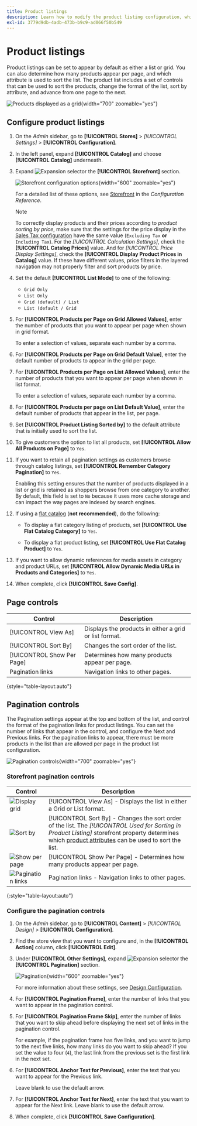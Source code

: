 ```yaml
---
title: Product listings
description: Learn how to modify the product listing configuration, which determines how many products appear per page, and which attribute is used to sort the list.
exl-id: 3779d9db-4adb-473b-b9c9-ad066f50b549
---
```

# Product listings

Product listings can be set to appear by default as either a list or grid. You can also determine how many products appear per page, and which attribute is used to sort the list. The product list includes a set of controls that can be used to sort the products, change the format of the list, sort by attribute, and advance from one page to the next.

![Products displayed as a grid](./assets/storefront-catalog-page.png){width="700" zoomable="yes"}

## Configure product listings

1. On the _Admin_ sidebar, go to **[!UICONTROL Stores]** > _[!UICONTROL Settings]_ > **[!UICONTROL Configuration]**.

1. In the left panel, expand **[!UICONTROL Catalog]** and choose **[!UICONTROL Catalog]** underneath.

1. Expand ![Expansion selector](../assets/icon-display-expand.png) the **[!UICONTROL Storefront]** section.

   ![Storefront configuration options](../configuration-reference/catalog/assets/catalog-storefront.png){width="600" zoomable="yes"}

   For a detailed list of these options, see [Storefront](../configuration-reference/catalog/catalog.md#storefront) in the _Configuration Reference_.

   >[!NOTE]
   >
   >To correctly display products and their prices according to _product sorting by price_, make sure that the settings for the price display in the [Sales Tax configuration](../configuration-reference/sales/tax.md) have the same value (`Excluding Tax` **or** `Including Tax`). For the _[!UICONTROL Calculation Settings]_, check the **[!UICONTROL Catalog Prices]** value. And for _[!UICONTROL Price Display Settings]_, check the **[!UICONTROL Display Product Prices in Catalog]** value. If these have different values, price filters in the layered navigation may not properly filter and sort products by price.

1. Set the default **[!UICONTROL List Mode]** to one of the following:

   - `Grid Only`
   - `List Only`
   - `Grid (default) / List`
   - `List (default / Grid`

1. For **[!UICONTROL Products per Page on Grid Allowed Values]**, enter the number of products that you want to appear per page when shown in grid format.

   To enter a selection of values, separate each number by a comma.

1. For **[!UICONTROL Products per Page on Grid Default Value]**, enter the default number of products to appear in the grid per page.

1. For **[!UICONTROL Products per Page on List Allowed Values]**, enter the number of products that you want to appear per page when shown in list format.

   To enter a selection of values, separate each number by a comma.

1. For **[!UICONTROL Products per page on List Default Value]**, enter the default number of products that appear in the list, per page.

1. Set **[!UICONTROL Product Listing Sorted by]** to the default attribute that is initially used to sort the list.

1. To give customers the option to list all products, set **[!UICONTROL Allow All Products on Page]** to `Yes`.

1. If you want to retain all pagination settings as customers browse through catalog listings, set **[!UICONTROL Remember Category Pagination]** to `Yes`.

   Enabling this setting ensures that the number of products displayed in a list or grid is retained as shoppers browse from one category to another. By default, this field is set to `No` because it uses more cache storage and can impact the way pages are indexed by search engines.

1. If using a [flat catalog](catalog-flat.md) (**not recommended**), do the following:

   - To display a flat category listing of products, set **[!UICONTROL Use Flat Catalog Category]** to `Yes`.

   - To display a flat product listing, set **[!UICONTROL Use Flat Catalog Product]** to `Yes`.

1. If you want to allow dynamic references for media assets in category and product URLs, set **[!UICONTROL Allow Dynamic Media URLs in Products and Categories]** to `Yes`.

1. When complete, click **[!UICONTROL Save Config]**.

## Page controls

|Control|Description|
|--- |--- |
|[!UICONTROL View As]|Displays the products in either a grid or list format.|
|[!UICONTROL Sort By]|Changes the sort order of the list.|
|[!UICONTROL Show Per Page]|Determines how many products appear per page.|
|Pagination links|Navigation links to other pages.|

{style="table-layout:auto"}

## Pagination controls

The Pagination settings appear at the top and bottom of the list, and control the format of the pagination links for product listings. You can set the number of links that appear in the control, and configure the Next and Previous links. For the pagination links to appear, there must be more products in the list than are allowed per page in the product list configuration.

![Pagination controls](./assets/storefront-pagination-controls.png){width="700" zoomable="yes"}

### Storefront pagination controls

|Control|Description|
|--- |--- |
|![Display grid](./assets/controls-pagination-list-grid.png)|[!UICONTROL View As] - Displays the list in either a Grid or List format.|
|![Sort by](./assets/control-pagination-sort-by.png)|[!UICONTROL Sort By] - Changes the sort order of the list. The _[!UICONTROL Used for Sorting in Product Listing]_ storefront property determines which [product attributes](../catalog/product-attributes.md) can be used to sort the list.|
|![Show per page](./assets/control-pagination-show-per-page.png)|[!UICONTROL Show Per Page] - Determines how many products appear per page.|
|![Pagination links](./assets/control-pagination.png)|Pagination links - Navigation links to other pages.|

{:style="table-layout:auto"}

### Configure the pagination controls

1. On the _Admin_ sidebar, go to **[!UICONTROL Content]** > _[!UICONTROL Design]_ > **[!UICONTROL Configuration]**.

1. Find the store view that you want to configure and, in the **[!UICONTROL Action]** column, click **[!UICONTROL Edit]**.

1. Under **[!UICONTROL Other Settings]**, expand ![Expansion selector](../assets/icon-display-expand.png) the **[!UICONTROL Pagination]** section.

   ![Pagination](./assets/config-design-pagination.png){width="600" zoomable="yes"}
   
   For more information about these settings, see [Design Configuration](../content-design/configuration.md).

1. For **[!UICONTROL Pagination Frame]**, enter the number of links that you want to appear in the pagination control.

1. For **[!UICONTROL Pagination Frame Skip]**, enter the number of links that you want to skip ahead before displaying the next set of links in the pagination control.

   For example, if the pagination frame has five links, and you want to jump to the next five links, how many links do you want to skip ahead? If you set the value to four (`4`), the last link from the previous set is the first link in the next set.

1. For **[!UICONTROL Anchor Text for Previous]**, enter the text that you want to appear for the Previous link.

   Leave blank to use the default arrow.

1. For **[!UICONTROL Anchor Text for Next]**, enter the text that you want to appear for the Next link. Leave blank to use the default arrow.

1. When complete, click **[!UICONTROL Save Configuration]**.

